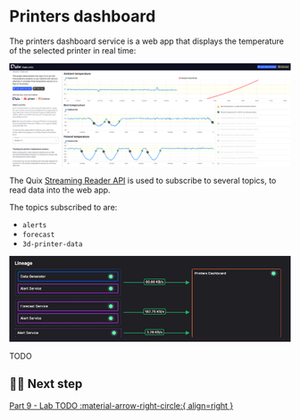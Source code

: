 # Printers dashboard

The printers dashboard service is a web app that displays the temperature of the selected printer in real time:

![Printers dashboard](./images/printers-dashboard.png)

The Quix [Streaming Reader API](../../apis/streaming-reader-api/overview.md) is used to subscribe to several topics, to read data into the web app.

The topics subscribed to are:

* `alerts`
* `forecast`
* `3d-printer-data`

![Printers dashboard pipeline segment](./images/printers-dashboard-pipeline-segment.png)

TODO


## 🏃‍♀️ Next step

[Part 9 - Lab TODO :material-arrow-right-circle:{ align=right }](TODO)

